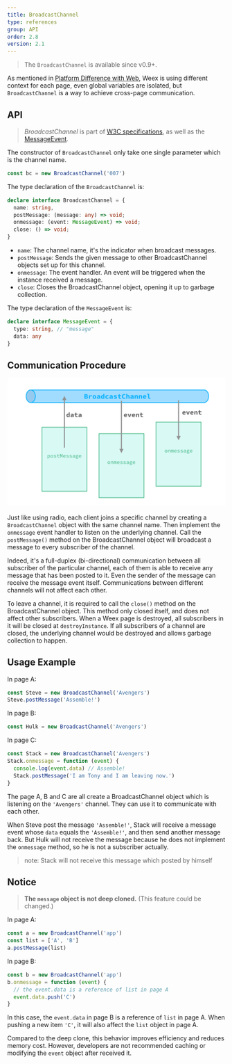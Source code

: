```yaml
---
title: BroadcastChannel
type: references
group: API
order: 2.8
version: 2.1
---
```


<!-- toc -->

> The `BroadcastChannel` is available since <span class="api-version">v0.9+</span>.

As mentioned in [Platform Difference with Web](../../guide/platform-difference.html), Weex is using different context for each page, even global variables are isolated, but `BroadcastChannel` is a way to achieve cross-page communication.

## API

> *BroadcastChannel* is part of [W3C specifications](https://html.spec.whatwg.org/multipage/comms.html#broadcasting-to-other-browsing-contexts), as well as the [MessageEvent](https://html.spec.whatwg.org/multipage/comms.html#messageevent).

The constructor of `BroadcastChannel` only take one single parameter which is the channel name.

```js
const bc = new BroadcastChannel('007')
```

The type declaration of the `BroadcastChannel` is:

```typescript
declare interface BroadcastChannel = {
  name: string,
  postMessage: (message: any) => void;
  onmessage: (event: MessageEvent) => void;
  close: () => void;
}
```

+ `name`: The channel name, it's the indicator when broadcast messages.
+ `postMessage`: Sends the given message to other BroadcastChannel objects set up for this channel.
+ `onmessage`: The event handler. An event will be triggered when the instance received a message.
+ `close`: Closes the BroadcastChannel object, opening it up to garbage collection.

The type declaration of the `MessageEvent` is:

```typescript
declare interface MessageEvent = {
  type: string, // "message"
  data: any
}
```

## Communication Procedure

![BroadcastChannel](../images/BroadcastChannel.png)

Just like using radio, each client joins a specific channel by creating a `BroadcastChannel` object with the same channel name. Then implement the `onmessage` event handler to listen on the underlying channel. Call the `postMessage()` method on the BroadcastChannel object will broadcast a message to every subscriber of the channel.

Indeed, it's a full-duplex (bi-directional) communication between all subscriber of the particular channel, each of them is able to receive any message that has been posted to it. Even the sender of the message can receive the message event itself. Communications between different channels will not affect each other.

To leave a channel, it is required to call the `close()` method on the BroadcastChannel object. This method only closed itself, and does not affect other subscribers. When a Weex page is destroyed, all subscribers in it will be closed at `destroyInstance`. If all subscribers of a channel are closed, the underlying channel would be destroyed and allows garbage collection to happen.

## Usage Example

In page A:

```js
const Steve = new BroadcastChannel('Avengers')
Steve.postMessage('Assemble!')
```

In page B:

```js
const Hulk = new BroadcastChannel('Avengers')
```

In page C:

```js
const Stack = new BroadcastChannel('Avengers')
Stack.onmessage = function (event) {
  console.log(event.data) // Assemble!
  Stack.postMessage('I am Tony and I am leaving now.')
}
```

The page A, B and C are all create a BroadcastChannel object which is listening on the `'Avengers'` channel. They can use it to communicate with each other.

When Steve post the message `'Assemble!'`, Stack will receive a message event whose `data` equals the `'Assemble!'`, and then send another message back. But Hulk will not receive the message because he does not implement the `onmessage` method, so he is not a subscriber actually.

> note: Stack will not receive this message which posted by himself

## Notice

> **The `message` object is not deep cloned.** (This feature could be changed.)

In page A:

```js
const a = new BroadcastChannel('app')
const list = ['A', 'B']
a.postMessage(list)
```

In page B:

```js
const b = new BroadcastChannel('app')
b.onmessage = function (event) {
  // the event.data is a reference of list in page A
  event.data.push('C')
}
```

In this case, the `event.data` in page B is a reference of `list` in page A. When pushing a new item `'C'`, it will also affect the `list` object in page A.

Compared to the deep clone, this behavior improves efficiency and reduces memory cost. However, developers are not recommended caching or modifying the `event` object after received it.
